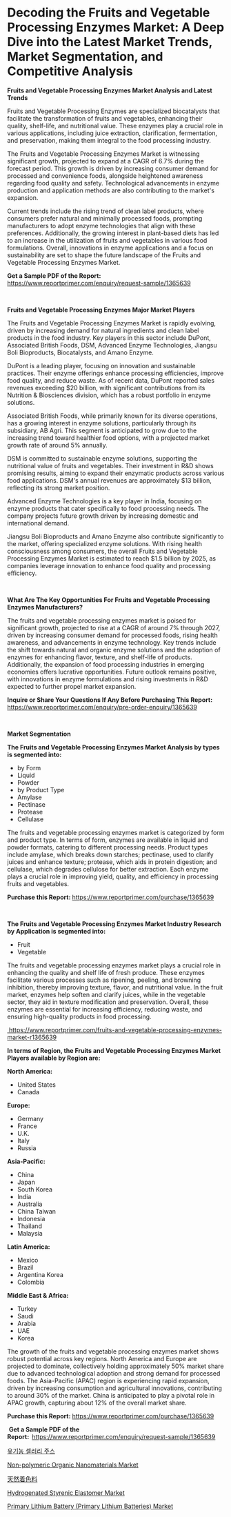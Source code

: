 <p><h1>Decoding the Fruits and Vegetable Processing Enzymes Market: A Deep Dive into the Latest Market Trends, Market Segmentation, and Competitive Analysis</h1></p><p><strong>Fruits and Vegetable Processing Enzymes Market Analysis and Latest Trends</strong></p>
<p><p>Fruits and Vegetable Processing Enzymes are specialized biocatalysts that facilitate the transformation of fruits and vegetables, enhancing their quality, shelf-life, and nutritional value. These enzymes play a crucial role in various applications, including juice extraction, clarification, fermentation, and preservation, making them integral to the food processing industry.</p><p>The Fruits and Vegetable Processing Enzymes Market is witnessing significant growth, projected to expand at a CAGR of 6.7% during the forecast period. This growth is driven by increasing consumer demand for processed and convenience foods, alongside heightened awareness regarding food quality and safety. Technological advancements in enzyme production and application methods are also contributing to the market's expansion.</p><p>Current trends include the rising trend of clean label products, where consumers prefer natural and minimally processed foods, prompting manufacturers to adopt enzyme technologies that align with these preferences. Additionally, the growing interest in plant-based diets has led to an increase in the utilization of fruits and vegetables in various food formulations. Overall, innovations in enzyme applications and a focus on sustainability are set to shape the future landscape of the Fruits and Vegetable Processing Enzymes Market.</p></p>
<p><strong>Get a Sample PDF of the Report:&nbsp;</strong> <a href="https://www.reportprimer.com/enquiry/request-sample/1365639">https://www.reportprimer.com/enquiry/request-sample/1365639</a></p>
<p>&nbsp;</p>
<p><strong>Fruits and Vegetable Processing Enzymes Major Market Players</strong></p>
<p><p>The Fruits and Vegetable Processing Enzymes Market is rapidly evolving, driven by increasing demand for natural ingredients and clean label products in the food industry. Key players in this sector include DuPont, Associated British Foods, DSM, Advanced Enzyme Technologies, Jiangsu Boli Bioproducts, Biocatalysts, and Amano Enzyme.</p><p>DuPont is a leading player, focusing on innovation and sustainable practices. Their enzyme offerings enhance processing efficiencies, improve food quality, and reduce waste. As of recent data, DuPont reported sales revenues exceeding $20 billion, with significant contributions from its Nutrition & Biosciences division, which has a robust portfolio in enzyme solutions.</p><p>Associated British Foods, while primarily known for its diverse operations, has a growing interest in enzyme solutions, particularly through its subsidiary, AB Agri. This segment is anticipated to grow due to the increasing trend toward healthier food options, with a projected market growth rate of around 5% annually.</p><p>DSM is committed to sustainable enzyme solutions, supporting the nutritional value of fruits and vegetables. Their investment in R&D shows promising results, aiming to expand their enzymatic products across various food applications. DSM's annual revenues are approximately $13 billion, reflecting its strong market position.</p><p>Advanced Enzyme Technologies is a key player in India, focusing on enzyme products that cater specifically to food processing needs. The company projects future growth driven by increasing domestic and international demand.</p><p>Jiangsu Boli Bioproducts and Amano Enzyme also contribute significantly to the market, offering specialized enzyme solutions. With rising health consciousness among consumers, the overall Fruits and Vegetable Processing Enzymes Market is estimated to reach $1.5 billion by 2025, as companies leverage innovation to enhance food quality and processing efficiency.</p></p>
<p>&nbsp;</p>
<p><strong>What Are The Key Opportunities For Fruits and Vegetable Processing Enzymes Manufacturers?</strong></p>
<p><p>The fruits and vegetable processing enzymes market is poised for significant growth, projected to rise at a CAGR of around 7% through 2027, driven by increasing consumer demand for processed foods, rising health awareness, and advancements in enzyme technology. Key trends include the shift towards natural and organic enzyme solutions and the adoption of enzymes for enhancing flavor, texture, and shelf-life of products. Additionally, the expansion of food processing industries in emerging economies offers lucrative opportunities. Future outlook remains positive, with innovations in enzyme formulations and rising investments in R&D expected to further propel market expansion.</p></p>
<p><strong>Inquire or Share Your Questions If Any Before Purchasing This Report:</strong> <a href="https://www.reportprimer.com/enquiry/pre-order-enquiry/1365639">https://www.reportprimer.com/enquiry/pre-order-enquiry/1365639</a></p>
<p>&nbsp;</p>
<p><strong>Market Segmentation</strong></p>
<p><strong>The Fruits and Vegetable Processing Enzymes Market Analysis by types is segmented into:</strong></p>
<p><ul><li>by Form</li><li>Liquid</li><li>Powder</li><li>by Product Type</li><li>Amylase</li><li>Pectinase</li><li>Protease</li><li>Cellulase</li></ul></p>
<p><p>The fruits and vegetable processing enzymes market is categorized by form and product type. In terms of form, enzymes are available in liquid and powder formats, catering to different processing needs. Product types include amylase, which breaks down starches; pectinase, used to clarify juices and enhance texture; protease, which aids in protein digestion; and cellulase, which degrades cellulose for better extraction. Each enzyme plays a crucial role in improving yield, quality, and efficiency in processing fruits and vegetables.</p></p>
<p><strong>Purchase this Report:&nbsp;</strong><a href="https://www.reportprimer.com/purchase/1365639">https://www.reportprimer.com/purchase/1365639</a></p>
<p>&nbsp;</p>
<p><strong>The Fruits and Vegetable Processing Enzymes Market Industry Research by Application is segmented into:</strong></p>
<p><ul><li>Fruit</li><li>Vegetable</li></ul></p>
<p><p>The fruits and vegetable processing enzymes market plays a crucial role in enhancing the quality and shelf life of fresh produce. These enzymes facilitate various processes such as ripening, peeling, and browning inhibition, thereby improving texture, flavor, and nutritional value. In the fruit market, enzymes help soften and clarify juices, while in the vegetable sector, they aid in texture modification and preservation. Overall, these enzymes are essential for increasing efficiency, reducing waste, and ensuring high-quality products in food processing.</p></p>
<p><a href="https://www.reportprimer.com/fruits-and-vegetable-processing-enzymes-market-r1365639">&nbsp;https://www.reportprimer.com/fruits-and-vegetable-processing-enzymes-market-r1365639</a></p>
<p><strong>In terms of Region, the Fruits and Vegetable Processing Enzymes Market Players available by Region are:</strong></p>
<p>
    <p> <strong> North America: </strong>
        <ul>
            <li>United States</li>
            <li>Canada</li>
        </ul>
        </p> 
    <p> <strong> Europe: </strong>
        <ul>
            <li>Germany</li>
            <li>France</li>
            <li>U.K.</li>
            <li>Italy</li>
            <li>Russia</li>
        </ul>
        </p> 
    <p> <strong> Asia-Pacific: </strong>
        <ul>
            <li>China</li>
            <li>Japan</li>
            <li>South Korea</li>
            <li>India</li>
            <li>Australia</li>
            <li>China Taiwan</li>
            <li>Indonesia</li>
            <li>Thailand</li>
            <li>Malaysia</li>
        </ul>
        </p> 
    <p> <strong> Latin America: </strong>
        <ul>
            <li>Mexico</li>
            <li>Brazil</li>
            <li>Argentina Korea</li>
            <li>Colombia</li>
        </ul>
        </p> 
    <p> <strong> Middle East & Africa: </strong>
        <ul>
            <li>Turkey</li>
            <li>Saudi</li>
            <li>Arabia</li>
            <li>UAE</li>
            <li>Korea</li>
        </ul>
    </p>
    </p>
<p><p>The growth of the fruits and vegetable processing enzymes market shows robust potential across key regions. North America and Europe are projected to dominate, collectively holding approximately 50% market share due to advanced technological adoption and strong demand for processed foods. The Asia-Pacific (APAC) region is experiencing rapid expansion, driven by increasing consumption and agricultural innovations, contributing to around 30% of the market. China is anticipated to play a pivotal role in APAC growth, capturing about 12% of the overall market share.</p></p>
<p><strong>Purchase this Report: </strong><a href="https://www.reportprimer.com/purchase/1365639">https://www.reportprimer.com/purchase/1365639</a></p>
<p>&nbsp;<strong>Get a Sample PDF of the Report:&nbsp;&nbsp;</strong><a href="https://www.reportprimer.com/enquiry/request-sample/1365639">https://www.reportprimer.com/enquiry/request-sample/1365639</a></p>
<p><strong></strong></p>
<p><p><a href="https://medium.com/@cute_priencsss/%EC%9C%A0%EA%B8%B0%EB%86%8D-%EC%85%80%EB%9F%AC%EB%A6%AC-%EC%A3%BC%EC%8A%A4-%EC%82%B0%EC%97%85%EC%97%90-%EB%8C%80%ED%95%9C-%ED%86%B5%EC%B0%B0-%EC%8B%9C%EC%9E%A5-%EC%9E%AC%EB%AC%B4-%EC%83%81%ED%83%9C-%EC%8B%9C%EC%9E%A5-%EA%B7%9C%EB%AA%A8-%EB%B0%8F-2031%EB%85%84%EA%B9%8C%EC%A7%80%EC%9D%98-%EC%88%98%EC%9D%B5-%EB%B6%84%EC%84%9D-1f98b26cc053">유기농 셀러리 주스</a></p><p><a href="https://medium.com/@deonboer2023/non-polymeric-organic-nanomaterials-market-size-share-analysis-growth-trends-forecasts-2024-7224f94abc1c?postPublishedType=repub">Non-polymeric Organic Nanomaterials Market</a></p><p><a href="https://medium.com/@rhetthirte2023/%E8%87%AA%E7%84%B6%E6%9F%93%E6%96%99%E5%B8%82%E5%A0%B4%E3%81%AE%E6%B7%B1%E6%8E%98%E3%82%8A-%E3%81%9D%E3%81%AE%E3%83%88%E3%83%AC%E3%83%B3%E3%83%89-%E5%B8%82%E5%A0%B4%E3%82%BB%E3%82%B0%E3%83%A1%E3%83%B3%E3%83%86%E3%83%BC%E3%82%B7%E3%83%A7%E3%83%B3-%E3%81%9D%E3%81%97%E3%81%A6%E7%AB%B6%E4%BA%89%E5%88%86%E6%9E%90-55563cda59c7?postPublishedType=repub">天然着色料</a></p><p><a href="https://issuu.com/reportprime-2/docs/hydrogenated-styrenic-elastomer-mar_3f523be81e8576">Hydrogenated Styrenic Elastomer Market</a></p><p><a href="https://medium.com/@deonboer2023/navigating-the-global-primary-lithium-battery-primary-lithium-batteries-market-from-trends-to-42c5d4b075ef?postPublishedType=repub">Primary Lithium Battery (Primary Lithium Batteries) Market</a></p></p>